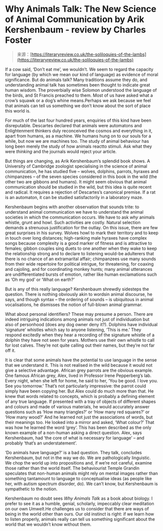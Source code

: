 <!--yml
category: 未分类
date: 2024-05-27 14:46:35
-->

# Why Animals Talk: The New Science of Animal Communication by Arik Kershenbaum - review by Charles Foster

> 来源：[https://literaryreview.co.uk/the-soliloquies-of-the-lambs](https://literaryreview.co.uk/the-soliloquies-of-the-lambs)

If a cow said, ‘Don’t eat me’, we wouldn’t. We seem to regard the capacity for language (by which we mean our kind of language) as evidence of moral significance. But do animals talk? Many traditions assume they do, and understanding animal talk has sometimes been thought to indicate great human wisdom. The proverbially wise Solomon understood the language of the birds, and St Francis preached to them. Most of us have asked what a crow’s squawk or a dog’s whine means.Perhaps we ask because we feel that animals can tell us something we don’t know about the sort of place this world is.

For much of the last four hundred years, enquiries of this kind have been disreputable. Descartes declared that animals were automatons and Enlightenment thinkers duly reconceived the cosmos and everything in it, apart from humans, as a machine. We humans hung on to our souls for a while, but now we are machines too. The study of animal behaviour has long been merely the study of how animals reactto stimuli. Ask what they were *thinking* and the journals would reject your article.

But things are changing, as Arik Kershenbaum’s splendid book shows. A University of Cambridge zoologist specialising in the science of animal communication, he has studied five – wolves, dolphins, parrots, hyraxes and chimpanzees – of the seven species considered in this book in the wild (the other two are gibbons and humans). It might seem obvious that animal communication should be studied in the wild, but this idea is quite recent and radical. It requires a rejection of Descartes’s canonical premise. If a rat is an automaton, it can be studied satisfactorily in a laboratory maze.

Kershenbaum begins with another observation that sounds trite: to understand animal communication we have to understand the animal societies in which the communication occurs. We have to ask *why* animals whistle, grunt and howl. Such activities are costly. Natural selection demands a strenuous justification for the outlay. On this issue, there are few great surprises in his survey. Wolves howl to mark their territory and to keep in touch over long distances; high-ranking male hyraxes have complex songs because complexity is a good marker of fitness and is attractive to females; gibbon couples sing duets to one another when they wake to keep the relationship strong and to declare to listening would-be adulterers that there is no chance of an extramarital affair; chimpanzees use many sounds from their wide repertoire for political intrigue, for threatening, for coaxing and cajoling, and for coordinating monkey hunts; many animal utterances are undifferentiated bursts of emotion, rather like human exclamations such as ‘Oh my god’ or ‘What on earth?’

But is any of this really language? Kershenbaum shrewdly sidesteps the question. There is nothing obviously akin to wordsin animal discourse, he says, and though syntax – the ordering of sounds – is ubiquitous in animal vocalisations, he dismisses the notion of full-blown animal grammar.

What about personal identifiers? These may presume a person. There are indeed intriguing indications among animals not just of individuation but also of personhood (does any dog owner deny it?). Dolphins have individual ‘signature’ whistles which say to anyone listening, ‘This is me.’ They respond excitedly when they hear a recording of the signature whistle of a dolphin they have not seen for years. Mothers use their own whistle to call for lost calves. They’re not quite calling out their names, but they’re not far off it.

It is clear that some animals have the potential to use language in the sense that we understand it. This is not realised in the wild because it would not give a selective advantage. African grey parrots are the obvious example. One famous African grey, Alex, lived in Professor Irene Pepperberg’s lab. Every night, when she left for home, he said to her, ‘You be good. I love you. See you tomorrow.’ That’s not particularly impressive: the parrot could simply have been copying her. But Alex could do much more than that. He knew that words related to concepts, which is probably a defining element of any true language. If presented with a tray of objects of different shapes and colours and made of various materials, he would accurately answer questions such as ‘How many triangles?’ or ‘How many red squares?’ or ‘How many wood?’ And he learned not just the associations of words, but their meanings too. He looked into a mirror and asked, ‘What colour?’ That was how he learned the word ‘grey’. This has been described as the only known example of a non-human asking a direct question. Alex, says Kershenbaum, had ‘the core of what is necessary for language’ – and probably ‘that’s an understatement’.

‘Do animals have language?’ is a bad question. They talk, concludes Kershenbaum, but not in the way we do. We are pathologically linguistic. We chop the world up into propositions and, if we’re not careful, examine those rather than the world itself. The behaviourist Temple Grandin speculates that non-human animals might rely on mental images rather than something tantamount to language to conceptualise ideas (as people like her, with autism spectrum disorder, do). We can’t know, but Kershenbaum is sympathetic to the notion. 

Kershenbaum no doubt sees *Why Animals Talk* as a book about biology. I prefer to see it as a humble, genial, scholarly, impeccably clear meditation on our own *Umwelt*.He challenges us to consider that there are ways of being in the world other than ours. Our old instinct is right: if we learn how to listen properly, animals really can tell us something significant about the world that we wouldn’t know without them.